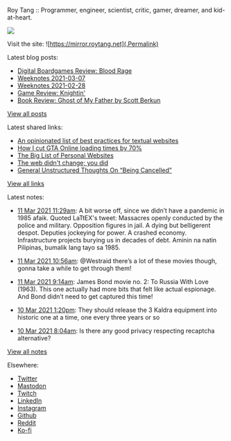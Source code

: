 Roy Tang :: Programmer, engineer, scientist, critic, gamer, dreamer, and kid-at-heart.

![](https://roytang.net/img/profile.jpg)

Visit the site: ![https://mirror.roytang.net](.Permalink)

Latest blog posts:
    

- [Digital Boardgames Review: Blood Rage](https://mirror.roytang.net/2021/03/digital-boardgames-review-blood-rage/)
- [Weeknotes 2021-03-07](https://mirror.roytang.net/2021/03/weeknotes-2021-03-07/)
- [Weeknotes 2021-02-28](https://mirror.roytang.net/2021/02/weeknotes-2021-02-28/)
- [Game Review: Knightin&#39;](https://mirror.roytang.net/2021/02/game-review-knightin/)
- [Book Review: Ghost of My Father by Scott Berkun](https://mirror.roytang.net/2021/02/book-review-ghost-of-my-father-by-scott-berkun/)

[View all posts](https://mirror.roytang.net/blog)

Latest shared links:
    

- [An opinionated list of best practices for textual websites](https://mirror.roytang.net/2021/03/an-opinionated-list-of-best-practices-for-textual-websites/)
- [How I cut GTA Online loading times by 70%](https://mirror.roytang.net/2021/03/how-i-cut-gta-online-loading-times-by-70/)
- [The Big List of Personal Websites](https://mirror.roytang.net/2021/02/the-big-list-of-personal-websites/)
- [The web didn&#39;t change; you did](https://mirror.roytang.net/2021/02/the-web-didnt-change-you-did/)
- [General Unstructured Thoughts On “Being Cancelled”](https://mirror.roytang.net/2021/02/general-unstructured-thoughts-on-being-cancelled/)

[View all links](https://mirror.roytang.net/links)

Latest notes:
    

- [11 Mar 2021 11:29am](https://mirror.roytang.net/2021/03/1369973843050164226/): A bit worse off, since we didn&rsquo;t have a pandemic in 1985 afaik.
Quoted LaTtEX&#39;s tweet:   Massacres openly conducted by the police and military. Opposition figures in jail. A dying but belligerent despot. Deputies jockeying for power. A crashed economy. Infrastructure projects burying us in decades of debt.
Aminin na natin Pilipinas, bumalik lang tayo sa 1985.
 
- [11 Mar 2021 10:56am](https://mirror.roytang.net/2021/03/1369965501107998720/): @Westraid there’s a lot of these movies though, gonna take a while to get through them!
- [11 Mar 2021 9:14am](https://mirror.roytang.net/2021/03/096b7c67797c165b01283d0c7cd6c016/): James Bond movie no. 2: To Russia With Love (1963). This one actually had more bits that felt like actual espionage. And Bond didn&rsquo;t need to get captured this time!
- [10 Mar 2021 1:20pm](https://mirror.roytang.net/2021/03/gqfxqv1/): They should release the 3 Kaldra equipment into historic one at a time, one every three years or so
- [10 Mar 2021 8:04am](https://mirror.roytang.net/2021/03/951fcfe07a7cbb8d04ee6dd219c181fb/): Is there any good privacy respecting recaptcha alternative?

[View all notes](https://mirror.roytang.net/notes)

Elsewhere:

- [Twitter](https://twitter.com/roytang)
- [Mastodon](https://mastodon.technology/@roytang)
- [Twitch](https://twitch.tv/twitchyroy)
- [LinkedIn](https://www.linkedin.com/in/roytang)
- [Instagram](https://instagram.com/roytang0400)
- [Github](https://github.com/roytang)
- [Reddit](https://reddit.com/u/hungryroy)
- [Ko-fi](https://ko-fi.com/roytang)